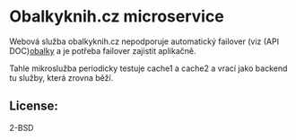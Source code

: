 # Obalkyknih.cz microservice


Webová služba obalkyknih.cz nepodporuje automatický failover (viz (API DOC)[obalky] a je potřeba failover zajistit aplikačně.

Tahle mikroslužba periodicky testuje cache1 a cache2 a vrací jako
backend tu služby, která zrovna běží.

## License:

2-BSD

[obalky]: https://www.obalkyknih.cz/doc/Dokumentace_API_OKCZ_3.3.pdf
